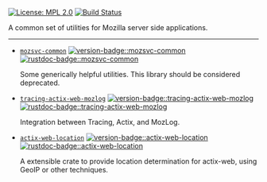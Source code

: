 [![License: MPL 2.0]][mpl 2.0] [![Build Status]][circleci]

[license: mpl 2.0]: https://img.shields.io/badge/License-MPL%202.0-blue.svg
[mpl 2.0]: https://opensource.org/licenses/MPL-2.0
[build status]:
  https://img.shields.io/circleci/build/github/mozilla-services/common-rs
[circleci]: https://app.circleci.com/pipelines/github/mozilla-services/common-rs

A common set of utilities for Mozilla server side applications.

---

- [`mozsvc-common`](./tree/master/mozsvc-common)
  [![version-badge::mozsvc-common]][crates.io::mozsvc-common]
  [![rustdoc-badge::mozsvc-common]][docs::mozsvc-common]

  Some generically helpful utilities. This library should be considered
  deprecated.

[version-badge::mozsvc-common]:
  https://img.shields.io/crates/v/mozsvc-common.svg
[crates.io::mozsvc-common]: https://crates.io/crates/mozsvc-common
[docs::mozsvc-common]: https://docs.rs/mozsvc-common
[rustdoc-badge::mozsvc-common]: https://img.shields.io/docsrs/mozsvc-common

- [`tracing-actix-web-mozlog`](./tree/master/tracing-actix-web-mozlog)
  [![version-badge::tracing-actix-web-mozlog]][crates.io::tracing-actix-web-mozlog]
  [![rustdoc-badge::tracing-actix-web-mozlog]][docs::tracing-actix-web-mozlog]

  Integration between Tracing, Actix, and MozLog.

[version-badge::tracing-actix-web-mozlog]:
  https://img.shields.io/crates/v/tracing-actix-web-mozlog.svg
[crates.io::tracing-actix-web-mozlog]:
  https://crates.io/crates/tracing-actix-web-mozlog
[docs::tracing-actix-web-mozlog]: https://docs.rs/tracing-actix-web-mozlog
[rustdoc-badge::tracing-actix-web-mozlog]:
  https://img.shields.io/docsrs/tracing-actix-web-mozlog

- [`actix-web-location`](./tree/master/actix-web-location)
  [![version-badge::actix-web-location]][crates.io::actix-web-location]
  [![rustdoc-badge::actix-web-location]][docs::actix-web-location]

  A extensible crate to provide location determination for actix-web, using
  GeoIP or other techniques.

[version-badge::actix-web-location]:
  https://img.shields.io/crates/v/actix-web-location.svg
[crates.io::actix-web-location]: https://crates.io/crates/actix-web-location
[docs::actix-web-location]: https://docs.rs/actix-web-location
[rustdoc-badge::actix-web-location]:
  https://img.shields.io/docsrs/actix-web-location
